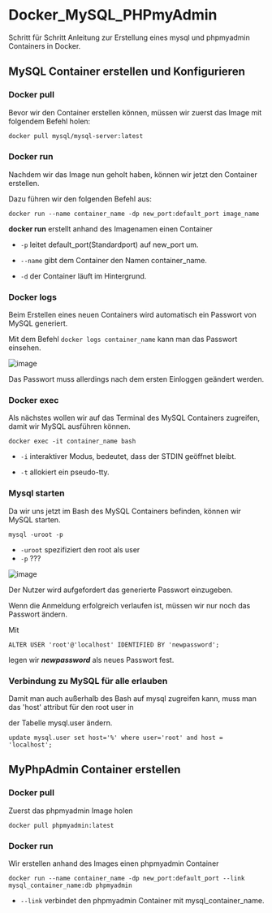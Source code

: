 # Docker_MySQL_PHPmyAdmin
Schritt für Schritt Anleitung zur Erstellung eines mysql und phpmyadmin Containers in Docker.

## MySQL Container erstellen und Konfigurieren


### Docker pull

Bevor wir den Container erstellen können, müssen wir zuerst das Image mit folgendem Befehl holen:
  
```Dockerfile
docker pull mysql/mysql-server:latest
```

### Docker run

Nachdem wir das Image nun geholt haben, können wir jetzt den Container erstellen.

Dazu führen wir den folgenden Befehl aus:

```
docker run --name container_name -dp new_port:default_port image_name
```

**docker run** erstellt anhand des Imagenamen einen Container
   
   - `-p` leitet default_port(Standardport) auf new_port um.
   
   - `--name` gibt dem Container den Namen container_name.
   
   - `-d` der Container läuft im Hintergrund.

### Docker logs

Beim Erstellen eines neuen Containers wird automatisch ein Passwort von MySQL generiert.

Mit dem Befehl `docker logs container_name` kann man das Passwort einsehen.

![image](https://user-images.githubusercontent.com/106013408/193827215-a6c7ed10-a4aa-426f-bf78-f312c460dc05.png)

Das Passwort muss allerdings nach dem ersten Einloggen geändert werden.

### Docker exec

Als nächstes wollen wir auf das Terminal des MySQL Containers zugreifen, damit wir MySQL ausführen können.

```
docker exec -it container_name bash
```

  - `-i` interaktiver Modus, bedeutet, dass der STDIN geöffnet bleibt.
  
  - `-t` allokiert ein pseudo-tty.

### Mysql starten

Da wir uns jetzt im Bash des MySQL Containers befinden, können wir MySQL starten.

```
mysql -uroot -p
```

  - `-uroot` spezifiziert den root als user
  - `-p` ???

![image](https://user-images.githubusercontent.com/106013408/193835800-22c2ad58-9188-4f18-9819-6e66328bb4d3.png)

Der Nutzer wird aufgefordert das generierte Passwort einzugeben. 

Wenn die Anmeldung erfolgreich verlaufen ist, müssen wir nur noch das Passwort ändern.

Mit

```
ALTER USER 'root'@'localhost' IDENTIFIED BY 'newpassword';
```
legen wir ***newpassword*** als neues Passwort fest.

### Verbindung zu MySQL für alle erlauben

Damit man auch außerhalb des Bash auf mysql zugreifen kann, muss man das 'host' attribut für den root user in

der Tabelle mysql.user ändern. 

```
update mysql.user set host='%' where user='root' and host = 'localhost';
```

## MyPhpAdmin Container erstellen

### Docker pull

Zuerst das phpmyadmin Image holen

```
docker pull phpmyadmin:latest
```

### Docker run

Wir erstellen anhand des Images einen phpmyadmin Container

```
docker run --name container_name -dp new_port:default_port --link mysql_container_name:db phpmyadmin
```
  - `--link` verbindet den phpmyadmin Container mit mysql_container_name.
  




  
